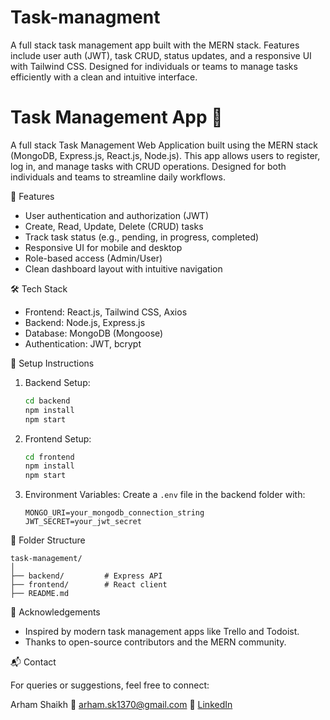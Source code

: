 # Task-managment
A full stack task management app built with the MERN stack. Features include user auth (JWT), task CRUD, status updates, and a responsive UI with Tailwind CSS. Designed for individuals or teams to manage tasks efficiently with a clean and intuitive interface.



# Task Management App 📝

A full stack Task Management Web Application built using the MERN stack (MongoDB, Express.js, React.js, Node.js). This app allows users to register, log in, and manage tasks with CRUD operations. Designed for both individuals and teams to streamline daily workflows.

 🚀 Features

- User authentication and authorization (JWT)
- Create, Read, Update, Delete (CRUD) tasks
- Track task status (e.g., pending, in progress, completed)
- Responsive UI for mobile and desktop
- Role-based access (Admin/User)
- Clean dashboard layout with intuitive navigation

 🛠️ Tech Stack

- Frontend: React.js, Tailwind CSS, Axios
- Backend: Node.js, Express.js
- Database: MongoDB (Mongoose)
- Authentication: JWT, bcrypt


🔧 Setup Instructions




1. Backend Setup:

   ```bash
   cd backend
   npm install
   npm start
   ```

2. Frontend Setup:

   ```bash
   cd frontend
   npm install
   npm start
   ```

3. Environment Variables:
   Create a `.env` file in the backend folder with:

   ```
   MONGO_URI=your_mongodb_connection_string
   JWT_SECRET=your_jwt_secret
   ```

 📁 Folder Structure

```
task-management/
│
├── backend/         # Express API
├── frontend/        # React client
├── README.md
```

🙌 Acknowledgements

* Inspired by modern task management apps like Trello and Todoist.
* Thanks to open-source contributors and the MERN community.

📬 Contact

For queries or suggestions, feel free to connect:

Arham Shaikh
📧 [arham.sk1370@gmail.com](mailto:arham.sk1370@gmail.com)
🔗 [LinkedIn](https://www.linkedin.com/in/arham-shaikh-02905a246)


